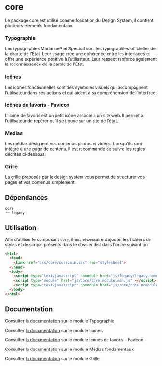 # core

Le package core est utilisé comme fondation du Design System, il contient plusieurs éléments fondamentaux.

### Typographie

Les typographies Marianne® et Spectral sont les typographies officielles de la charte de l'État. Leur usage crée une cohérence entre les interfaces et offre une expérience positive à l’utilisateur. Leur respect renforce également la reconnaissance de la parole de l’État.

### Icônes

Les icônes fonctionnelles sont des symboles visuels qui accompagnent l’utilisateur dans ses actions et qui aident à sa compréhension de l’interface.

### Icônes de favoris - Favicon

L’icône de favoris est un petit icône associé à un site web. Il permet à l’utilisateur de repérer qu’il se trouve sur un site de l'état.

### Medias

Les médias désignent vos contenus photos et vidéos. Lorsqu’ils sont intégré à une page de contenu, il est recommandé de suivre les règles décrites ci-dessous.

### Grille

La grille proposée par le design system vous permet de structurer vos pages et vos contenus simplement.


## Dépendances
```shell
core
└─ legacy
```

## Utilisation
Afin d’utiliser le composant `core`, il est nécessaire d’ajouter les fichiers de styles et de scripts présents dans le dossier dist dans l'ordre suivant :\n
```html
<html>
  <head>
    <link href="css/core/core.min.css" rel="stylesheet">
  </head>
  <body>
    <script type="text/javascript" nomodule href="js/legacy/legacy.nomodule.min.js" ></script>
    <script type="module" href="js/core/core.module.min.js" ></script>
    <script type="text/javascript" nomodule href="js/core/core.nomodule.min.js" ></script>
  </body>
</html>
```

## Documentation

Consulter [la documentation](https://gouvfr.atlassian.net/wiki/spaces/DB/pages/223019527/Typographie+-+Typography) sur le module Typographie

Consulter [la documentation](https://gouvfr.atlassian.net/wiki/spaces/DB/pages/222331396/Ic+nes+-+Icons) sur le module Icônes

Consulter [la documentation](https://gouvfr.atlassian.net/wiki/spaces/DB/pages/577930274/Ic+nes+de+favoris+-+Favicons) sur le module Icônes de favoris - Favicon

Consulter [la documentation](https://gouvfr.atlassian.net/wiki/spaces/DB/pages/223019554/M+dias+int+gr+s+au+contenu+-+Responsive+medias) sur le module Médias fondamentaux

Consulter [la documentation](https://gouvfr.atlassian.net/wiki/spaces/DB/pages/222331372/Grille+et+points+de+rupture+-+Grid+and+breakpoints) sur le module Grille

